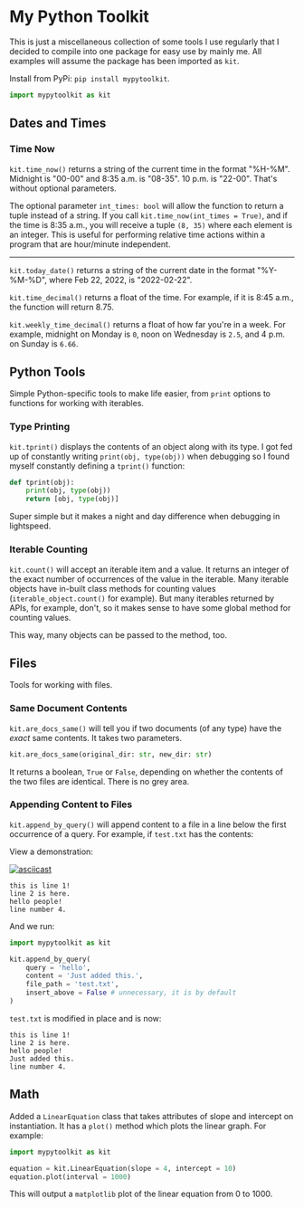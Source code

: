 # My Python Toolkit

This is just a miscellaneous collection of some tools I use regularly that I decided to compile into one package for easy use by mainly me. All examples will assume the package has been imported as `kit`. 

Install from PyPi: `pip install mypytoolkit`. 

```python
import mypytoolkit as kit
```

## Dates and Times

### Time Now
`kit.time_now()` returns a string of the current time in the format "%H-%M". Midnight is "00-00" and 8:35 a.m. is "08-35". 10 p.m. is "22-00". That's without optional parameters.

The optional parameter `int_times: bool` will allow the function to return a tuple instead of a string. If you call `kit.time_now(int_times = True)`, and if the time is 8:35 a.m., you will receive a tuple `(8, 35)` where each element is an integer. This is useful for performing relative time actions within a program that are hour/minute independent. 

----
`kit.today_date()` returns a string of the current date in the format "%Y-%M-%D", where Feb 22, 2022, is "2022-02-22". 

`kit.time_decimal()` returns a float of the time. For example, if it is 8:45 a.m., the function will return 8.75. 

`kit.weekly_time_decimal()` returns a float of how far you're in a week. For example, midnight on Monday is `0`, noon on Wednesday is `2.5`, and 4 p.m. on Sunday is `6.66`. 

## Python Tools

Simple Python-specific tools to make life easier, from `print` options to functions for working with iterables.

### Type Printing

`kit.tprint()` displays the contents of an object along with its type. I got fed up of constantly writing `print(obj, type(obj))` when debugging so I found myself constantly defining a `tprint()` function:

```python
def tprint(obj):
    print(obj, type(obj))
    return [obj, type(obj)]
```

Super simple but it makes a night and day difference when debugging in lightspeed.

### Iterable Counting

`kit.count()` will accept an iterable item and a value. It returns an integer of the exact number of occurrences of the value in the iterable. Many iterable objects have in-built class methods for counting values (`iterable_object.count()` for example). But many iterables returned by APIs, for example, don't, so it makes sense to have some global method for counting values. 

This way, many objects can be passed to the method, too.

## Files

Tools for working with files.

### Same Document Contents

`kit.are_docs_same()` will tell you if two documents (of any type) have the _exact_ same contents. It takes two parameters. 

```python
kit.are_docs_same(original_dir: str, new_dir: str)
```

It returns a boolean, `True` or `False`, depending on whether the contents of the two files are identical. There is no grey area.

### Appending Content to Files

`kit.append_by_query()` will append content to a file in a line below the first occurrence of a query. For example, if `test.txt` has the contents:

View a demonstration:

[![asciicast](https://asciinema.org/a/4lHkZOkC4kfzZMgRQs3S8wRVn.svg)](https://asciinema.org/a/4lHkZOkC4kfzZMgRQs3S8wRVn)

```
this is line 1!
line 2 is here.
hello people!
line number 4.
```

And we run:

```python
import mypytoolkit as kit

kit.append_by_query(
    query = 'hello', 
    content = 'Just added this.', 
    file_path = 'test.txt',
    insert_above = False # unnecessary, it is by default
)
```

`test.txt` is modified in place and is now:

```
this is line 1!
line 2 is here.
hello people!
Just added this.
line number 4.
```

## Math

Added a `LinearEquation` class that takes attributes of slope and intercept on instantiation. It has a `plot()` method which plots the linear graph. For example:

```python
import mypytoolkit as kit

equation = kit.LinearEquation(slope = 4, intercept = 10)
equation.plot(interval = 1000)
```

This will output a `matplotlib` plot of the linear equation from 0 to 1000.
